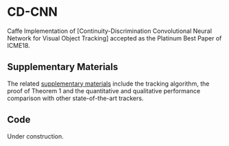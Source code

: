 # CD-CNN
Caffe Implementation of [Continuity-Discrimination Convolutional Neural Network for Visual Object Tracking] accepted as the Platinum Best Paper of ICME18.

## Supplementary Materials
The related [supplementary materials](https://github.com/MathsXDC/CD-CNN/blob/master/supp.pdf) include the tracking algorithm, the proof of Theorem 1 and the quantitative and qualitative performance comparison with other state-of-the-art trackers.

## Code
Under construction.
